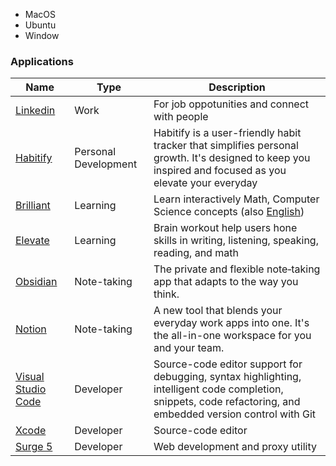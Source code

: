 - MacOS
- Ubuntu
- Window

### Applications

| Name                                                | Type                 | Description                                                                                                                                                   |
| --------------------------------------------------- | -------------------- | ------------------------------------------------------------------------------------------------------------------------------------------------------------- |
| [Linkedin](https://www.linkedin.com)                | Work                 | For job oppotunities and connect with people                                                                                                                  |
| [Habitify](Habitify.md)                             | Personal Development | Habitify is a user-friendly habit tracker that simplifies personal growth. It's designed to keep you inspired and focused as you elevate your everyday        |
| [Brilliant](https://brilliant.org)                  | Learning             | Learn interactively Math, Computer Science concepts (also [English](English.md))                                                                              |
| [Elevate](https://elevateapp.com)                   | Learning             | Brain workout help users hone skills in writing, listening, speaking, reading, and math                                                                       |
| [Obsidian](https://obsidian.md)                     | Note-taking          | The private and flexible note‑taking app that adapts to the way you think.                                                                                    |
| [Notion](https://www.notion.so)                     | Note-taking          | A new tool that blends your everyday work apps into one. It's the all-in-one workspace for you and your team.                                                 |
| [Visual Studio Code](https://code.visualstudio.com) | Developer            | Source-code editor support for debugging, syntax highlighting, intelligent code completion, snippets, code refactoring, and embedded version control with Git |
| [Xcode](https://developer.apple.com/xcode)          | Developer            | Source-code editor                                                                                                                                            |
| [Surge 5](https://manual.nssurge.com)               | Developer            | Web development and proxy utility                                                                                                                             |

